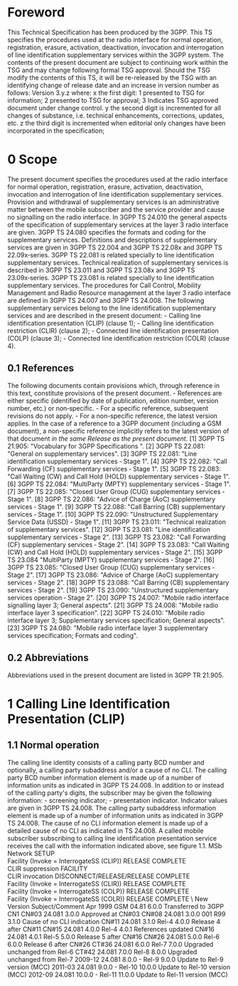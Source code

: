 # Foreword
This Technical Specification has been produced by the 3GPP.
This TS specifies the procedures used at the radio interface for normal
operation, registration, erasure, activation, deactivation, invocation and
interrogation of line identification supplementary services within the 3GPP
system.
The contents of the present document are subject to continuing work within the
TSG and may change following formal TSG approval. Should the TSG modify the
contents of this TS, it will be re-released by the TSG with an identifying
change of release date and an increase in version number as follows:
Version 3.y.z
where:
x the first digit:
1 presented to TSG for information;
2 presented to TSG for approval;
3 Indicates TSG approved document under change control.
y the second digit is incremented for all changes of substance, i.e. technical
enhancements, corrections, updates, etc.
z the third digit is incremented when editorial only changes have been
incorporated in the specification;
# 0 Scope
The present document specifies the procedures used at the radio interface for
normal operation, registration, erasure, activation, deactivation, invocation
and interrogation of line identification supplementary services. Provision and
withdrawal of supplementary services is an administrative matter between the
mobile subscriber and the service provider and cause no signalling on the
radio interface.
In 3GPP TS 24.010 the general aspects of the specification of supplementary
services at the layer 3 radio interface are given.
3GPP TS 24.080 specifies the formats and coding for the supplementary
services.
Definitions and descriptions of supplementary services are given in 3GPP TS
22.004 and 3GPP TS 22.08x and 3GPP TS 22.09x‑series. 3GPP TS 22.081 is related
specially to line identification supplementary services.
Technical realization of supplementary services is described in 3GPP TS 23.011
and 3GPP TS 23.08x and 3GPP TS 23.09x‑series. 3GPP TS 23.081 is related
specially to line identification supplementary services.
The procedures for Call Control, Mobility Management and Radio Resource
management at the layer 3 radio interface are defined in 3GPP TS 24.007 and
3GPP TS 24.008.
The following supplementary services belong to the line identification
supplementary services and are described in the present document:
\- Calling line identification presentation (CLIP) (clause 1);
\- Calling line identification restriction (CLIR) (clause 2);
\- Connected line identification presentation (COLP) (clause 3);
\- Connected line identification restriction (COLR) (clause 4).
## 0.1 References
The following documents contain provisions which, through reference in this
text, constitute provisions of the present document.
\- References are either specific (identified by date of publication, edition
number, version number, etc.) or non‑specific.
\- For a specific reference, subsequent revisions do not apply.
\- For a non-specific reference, the latest version applies. In the case of a
reference to a 3GPP document (including a GSM document), a non-specific
reference implicitly refers to the latest version of that document _in the
same Release as the present document_.
[1] 3GPP TS 21.905: \"Vocabulary for 3GPP Specifications \".
[2] 3GPP TS 22.081: \"General on supplementary services\".
[3] 3GPP TS 22.081: \"Line identification supplementary services ‑ Stage 1\".
[4] 3GPP TS 22.082: \"Call Forwarding (CF) supplementary services ‑ Stage 1\".
[5] 3GPP TS 22.083: \"Call Waiting (CW) and Call Hold (HOLD) supplementary
services ‑ Stage 1\".
[6] 3GPP TS 22.084: \"MultiParty (MPTY) supplementary services ‑ Stage 1\".
[7] 3GPP TS 22.085: \"Closed User Group (CUG) supplementary services ‑ Stage
1\".
[8] 3GPP TS 22.086: \"Advice of Charge (AoC) supplementary services ‑ Stage
1\".
[9] 3GPP TS 22.088: \"Call Barring (CB) supplementary services ‑ Stage 1\".
[10] 3GPP TS 22.090: \"Unstructured Supplementary Service Data (USSD) \- Stage
1\".
[11] 3GPP TS 23.011: \"Technical realization of supplementary services\".
[12] 3GPP TS 23.081: \"Line identification supplementary services ‑ Stage 2\".
[13] 3GPP TS 23.082: \"Call Forwarding (CF) supplementary services ‑ Stage
2\".
[14] 3GPP TS 23.083: \"Call Waiting (CW) and Call Hold (HOLD) supplementary
services ‑ Stage 2\".
[15] 3GPP TS 23.084 \"MultiParty (MPTY) supplementary services ‑ Stage 2\".
[16] 3GPP TS 23.085: \"Closed User Group (CUG) supplementary services ‑ Stage
2\".
[17] 3GPP TS 23.086: \"Advice of Charge (AoC) supplementary services ‑ Stage
2\".
[18] 3GPP TS 23.088: \"Call Barring (CB) supplementary services ‑ Stage 2\".
[19] 3GPP TS 23.090: \"Unstructured supplementary services operation ‑ Stage
2\".
[20] 3GPP TS 24.007: \"Mobile radio interface signalling layer 3; General
aspects\".
[21] 3GPP TS 24.008: \"Mobile radio interface layer 3 specification\".
[22] 3GPP TS 24.010: \"Mobile radio interface layer 3; Supplementary services
specification; General aspects\".
[23] 3GPP TS 24.080: \"Mobile radio interface layer 3 supplementary services
specification; Formats and coding\".
## 0.2 Abbreviations
Abbreviations used in the present document are listed in 3GPP TR 21.905.
# 1 Calling Line Identification Presentation (CLIP)
## 1.1 Normal operation
The calling line identity consists of a calling party BCD number and
optionally, a calling party subaddress and/or a cause of no CLI.
The calling party BCD number information element is made up of a number of
information units as indicated in 3GPP TS 24.008.
In addition to or instead of the calling party\'s digits, the subscriber may
be given the following information:
\- screening indicator;
\- presentation indicator.
Indicator values are given in 3GPP TS 24.008.
The calling party subaddress information element is made up of a number of
information units as indicated in 3GPP TS 24.008.
The cause of no CLI information element is made up of a detailed cause of no
CLI as indicated in TS 24.008.
A called mobile subscriber subscribing to calling line identification
presentation service receives the call with the information indicated above,
see figure 1.1.
MSb Network
SETUP
\
Facility (Invoke = InterrogateSS (CLIP))
RELEASE COMPLETE
\
CLIR suppression
FACILITY
\
CLIR invocation
DISCONNECT/RELEASE/RELEASE COMPLETE
\
Facility (Invoke = InterrogateSS (CLIR))
RELEASE COMPLETE
\
Facility (Invoke = InterrogateSS (COLP))
RELEASE COMPLETE
\
Facility (Invoke = InterrogateSS (COLR))
RELEASE COMPLETE
\ New Version Subject/Comment Apr 1999 GSM
04.81 6.0.0 Transferred to 3GPP CN1 CN#03 24.081 3.0.0 Approved at CN#03 CN#08
24.081 3.0.0 001 R99 3.1.0 Cause of no CLI indication CN#11 24.081 3.1.0 Rel-4
4.0.0 Release 4 after CN#11 CN#15 24.081 4.0.0 Rel-4 4.0.1 References updated
CN#16 24.081 4.0.1 Rel-5 5.0.0 Release 5 after CN#16 CN#26 24.081 5.0.0 Rel-6
6.0.0 Release 6 after CN#26 CT#36 24.081 6.0.0 Rel-7 7.0.0 Upgraded unchanged
from Rel-6 CT#42 24.081 7.0.0 Rel-8 8.0.0 Upgraded unchanged from Rel-7
2009-12 24.081 8.0.0 - Rel-9 9.0.0 Update to Rel-9 version (MCC) 2011-03
24.081 9.0.0 - Rel-10 10.0.0 Update to Rel-10 version (MCC) 2012-09 24.081
10.0.0 - Rel-11 11.0.0 Update to Rel-11 version (MCC)